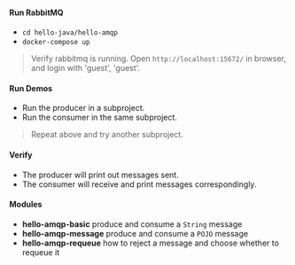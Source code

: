 #### Run RabbitMQ
- `cd hello-java/hello-amqp`
- `docker-compose up`
> Verify rabbitmq is running. Open `http://localhost:15672/` in browser, and login with 'guest', 'guest'.

#### Run Demos
- Run the producer in a subproject.
- Run the consumer in the same subproject.
> Repeat above and try another subproject.

#### Verify
- The producer will print out messages sent.
- The consumer will receive and print messages correspondingly.

#### Modules
- **hello-amqp-basic** produce and consume a `String` message
- **hello-amqp-message** produce and consume a `POJO` message
- **hello-amqp-requeue** how to reject a message and choose whether to requeue it
